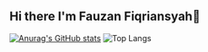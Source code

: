 ## Hi there I'm Fauzan Fiqriansyah👋

<!--
**fauzanf07/fauzanf07** is a ✨ _special_ ✨ repository because its `README.md` (this file) appears on your GitHub profile.

Here are some ideas to get you started:

- 🔭 I’m currently working on ...
- 🌱 I’m currently learning ...
- 👯 I’m looking to collaborate on ...
- 🤔 I’m looking for help with ...
- 💬 Ask me about ...
- 📫 How to reach me: ...
- 😄 Pronouns: ...
- ⚡ Fun fact: ...
-->
[![Anurag's GitHub stats](https://github-readme-stats.vercel.app/api?username=fauzanf07&show_icons=true&theme=merko)](https://github.com/fauzanf07/github-readme-stats)                ![Top Langs](https://github-readme-stats.vercel.app/api/top-langs/?username=fauzanf07&hide_progress=true)

